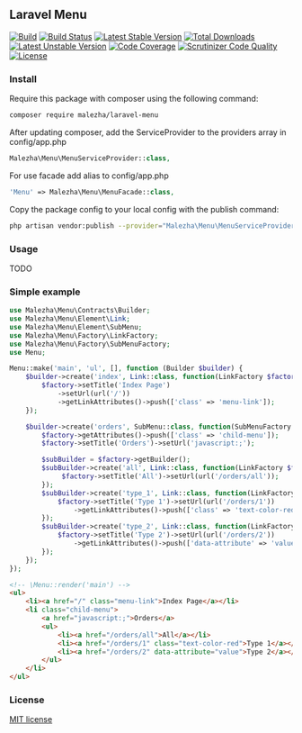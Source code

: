 ## Laravel Menu

[![Build](https://img.shields.io/badge/Laravel-5.1%7C5.2-orange.svg)](https://laravel.com) 
[![Build Status](https://travis-ci.org/Malezha/menu.svg?branch=master)](https://travis-ci.org/Malezha/menu) 
[![Latest Stable Version](https://poser.pugx.org/malezha/laravel-menu/v/stable)](https://packagist.org/packages/malezha/laravel-menu) 
[![Total Downloads](https://poser.pugx.org/malezha/laravel-menu/downloads)](https://packagist.org/packages/malezha/laravel-menu) 
[![Latest Unstable Version](https://poser.pugx.org/malezha/laravel-menu/v/unstable)](https://packagist.org/packages/malezha/laravel-menu) 
[![Code Coverage](https://scrutinizer-ci.com/g/Malezha/menu/badges/coverage.png?b=master)](https://scrutinizer-ci.com/g/Malezha/menu/?branch=master)
[![Scrutinizer Code Quality](https://scrutinizer-ci.com/g/Malezha/menu/badges/quality-score.png?b=master)](https://scrutinizer-ci.com/g/Malezha/menu/?branch=master) 
[![License](https://poser.pugx.org/malezha/laravel-menu/license)](https://packagist.org/packages/malezha/laravel-menu)

### Install

Require this package with composer using the following command:

```bash
composer require malezha/laravel-menu
```

After updating composer, add the ServiceProvider to the providers array in config/app.php

```php
Malezha\Menu\MenuServiceProvider::class,
```

For use facade add alias to config/app.php

```php
'Menu' => Malezha\Menu\MenuFacade::class,
```

Copy the package config to your local config with the publish command:

```bash
php artisan vendor:publish --provider="Malezha\Menu\MenuServiceProvider"
```

### Usage

TODO

### Simple example

```php
use Malezha\Menu\Contracts\Builder;
use Malezha\Menu\Element\Link;
use Malezha\Menu\Element\SubMenu;
use Malezha\Menu\Factory\LinkFactory;
use Malezha\Menu\Factory\SubMenuFactory;
use Menu;

Menu::make('main', 'ul', [], function (Builder $builder) {
    $builder->create('index', Link::class, function(LinkFactory $factory) {
        $factory->setTitle('Index Page')
            ->setUrl(url('/'))
            ->getLinkAttributes()->push(['class' => 'menu-link']);
    });

    $builder->create('orders', SubMenu::class, function(SubMenuFactory $factory) {
        $factory->getAttributes()->push(['class' => 'child-menu']);
        $factory->setTitle('Orders')->setUrl('javascript:;');

        $subBuilder = $factory->getBuilder();
        $subBuilder->create('all', Link::class, function(LinkFactory $factory) {
             $factory->setTitle('All')->setUrl(url('/orders/all'));
        });
        $subBuilder->create('type_1', Link::class, function(LinkFactory $factory) {
            $factory->setTitle('Type 1')->setUrl(url('/orders/1'))
                ->getLinkAttributes()->push(['class' => 'text-color-red']);
        });
        $subBuilder->create('type_2', Link::class, function(LinkFactory $factory) {
            $factory->setTitle('Type 2')->setUrl(url('/orders/2'))
                ->getLinkAttributes()->push(['data-attribute' => 'value']);
        });
    });
});
```

```html
<!-- \Menu::render('main') -->
<ul>
    <li><a href="/" class="menu-link">Index Page</a></li>
    <li class="child-menu">
        <a href="javascript:;">Orders</a>
        <ul>
            <li><a href="/orders/all">All</a></li>
            <li><a href="/orders/1" class="text-color-red">Type 1</a></li>
            <li><a href="/orders/2" data-attribute="value">Type 2</a></li>
        </ul>
    </li>
</ul>
```

### License

[MIT license](https://github.com/Malezha/menu/blob/master/LICENSE)
